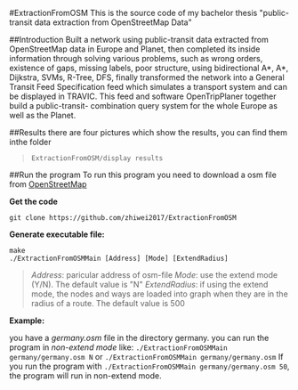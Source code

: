 #ExtractionFromOSM
This is the source code of my bachelor thesis "public-transit data extraction from OpenStreetMap Data"

##Introduction
Built a network using public-transit data extracted from OpenStreetMap data in Europe and Planet, then completed its inside information through solving various problems, such as wrong orders, existence of gaps, missing labels, poor structure, using bidirectional A*, A*, Dijkstra, SVMs, R-Tree, DFS, finally transformed the network into a General Transit Feed Specification feed which simulates a transport system and can be displayed in TRAVIC. This feed and software OpenTripPlaner together build a public-transit- combination query system for the whole Europe as well as the Planet.

##Results
there are four pictures which show the results, you can find them inthe folder
>`ExtractionFromOSM/display results`

##Run the program
To run this program you need to download a osm file from [OpenStreetMap](http://download.geofabrik.de)

**Get the code**
```
git clone https://github.com/zhiwei2017/ExtractionFromOSM
```
**Generate executable file:**
```
make
./ExtractionFromOSMMain [Address] [Mode] [ExtendRadius]
```
>*Address*: paricular address of osm-file
>*Mode*: use the extend mode (Y/N). The default value is "N"
>*ExtendRadius*: if using the extend mode, the nodes and ways are loaded into graph when 
              they are in the radius of a route. The default value is 500



**Example:**


you have a *germany.osm* file in the directory germany.
you can run the program in *non-extend mode* like:
`./ExtractionFromOSMMain germany/germany.osm N` or `./ExtractionFromOSMMain germany/germany.osm`
If you run the program with `./ExtractionFromOSMMain germany/germany.osm 50`, the program will run in non-extend mode.
